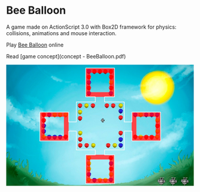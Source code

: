 # Bee Balloon

A game made on ActionScript 3.0 with Box2D framework for physics: collisions, animations and mouse interaction.

Play [Bee Balloon](https://www.cognifit.com/en/public/game/2871910706/bee-balloon) online

Read [game concept](concept - BeeBalloon.pdf)

![Bee Baloon Screenshot](beeballoon_screenshot.jpg)
